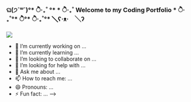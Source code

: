 ###   
###   ଘ(੭´꒳`)°* ੈ‧₊˚ °* * ੈ‧₊˚  Welcome to my Coding Portfolio  * ੈ‧₊˚°* ੈ°* ੈ‧₊˚°*  ╲ʕ·ᴥ·　╲ʔ
###          

<div align="left">
<img src="https://user-images.githubusercontent.com/71531176/150245362-089fe204-0b50-4c7d-8d00-127e7dbeed47.gif"> </div>

- 🔭 I’m currently working on ...
- 🌱 I’m currently learning ...
- 👯 I’m looking to collaborate on ...
- 🤔 I’m looking for help with ...
- 💬 Ask me about ...
- 📫 How to reach me: ...
- 😄 Pronouns: ...
- ⚡ Fun fact: ...
-->
